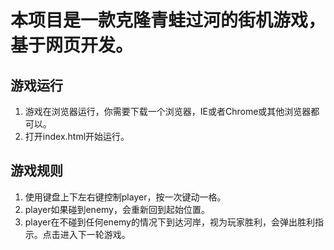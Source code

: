 # 本项目是一款克隆青蛙过河的街机游戏，基于网页开发。<br>
## 游戏运行<br>
 1. 游戏在浏览器运行，你需要下载一个浏览器，IE或者Chrome或其他浏览器都可以。<br>
 2. 打开index.html开始运行。<br>
## 游戏规则<br>
 1. 使用键盘上下左右键控制player，按一次键动一格。<br>
 2. player如果碰到enemy，会重新回到起始位置。 <br>
 3. player在不碰到任何enemy的情况下到达河岸，视为玩家胜利，会弹出胜利指示。点击进入下一轮游戏。




